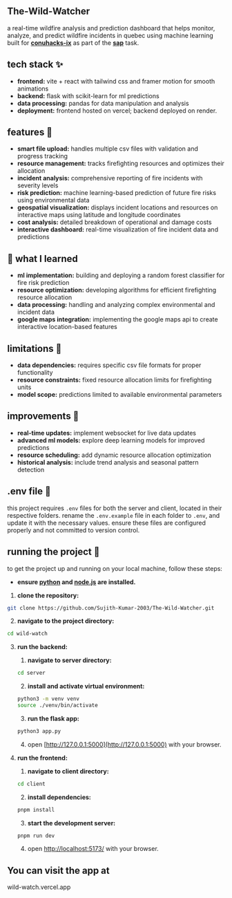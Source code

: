## The-Wild-Watcher
a real-time wildfire analysis and prediction dashboard that helps monitor, analyze, and predict wildfire incidents in
quebec using machine learning built for [**conuhacks-ix**](https://drive.google.com/file/d/1THw9CLQd4ynGZGwxXhtVPb1ZpVTQxTZ8/view) as part of the [**sap**](https://www.sap.com/canada/index.html) task.

## tech stack ✨
- **frontend:** vite + react with tailwind css and framer motion for smooth animations
- **backend:** flask with scikit-learn for ml predictions
- **data processing:** pandas for data manipulation and analysis
- **deployment:** frontend hosted on vercel; backend deployed on render.

## features 👾
- **smart file upload:** handles multiple csv files with validation and progress tracking
- **resource management:** tracks firefighting resources and optimizes their allocation
- **incident analysis:** comprehensive reporting of fire incidents with severity levels
- **risk prediction:** machine learning-based prediction of future fire risks using environmental data
- **geospatial visualization:** displays incident locations and resources on interactive maps using latitude and longitude coordinates
- **cost analysis:** detailed breakdown of operational and damage costs
- **interactive dashboard:** real-time visualization of fire incident data and predictions

## 💭 what I learned
- **ml implementation:** building and deploying a random forest classifier for fire risk prediction
- **resource optimization:** developing algorithms for efficient firefighting resource allocation
- **data processing:** handling and analyzing complex environmental and incident data
- **google maps integration:** implementing the google maps api to create interactive location-based features

## limitations 🚨
- **data dependencies:** requires specific csv file formats for proper functionality
- **resource constraints:** fixed resource allocation limits for firefighting units
- **model scope:** predictions limited to available environmental parameters

## improvements 🌱
- **real-time updates:** implement websocket for live data updates
- **advanced ml models:** explore deep learning models for improved predictions
- **resource scheduling:** add dynamic resource allocation optimization
- **historical analysis:** include trend analysis and seasonal pattern detection

## .env file 📄
this project requires `.env` files for both the server and client, located in their respective folders. rename the
`.env.example` file in each folder to `.env`, and update it with the necessary values. ensure these files are configured
properly and not committed to version control.

## running the project 🏁
to get the project up and running on your local machine, follow these steps:

- **ensure [python](https://www.python.org/downloads/) and [node.js](https://nodejs.org/en) are installed.**
1. **clone the repository:**
```bash
git clone https://github.com/Sujith-Kumar-2003/The-Wild-Watcher.git
```

2. **navigate to the project directory:**
```bash
cd wild-watch
```

3. **run the backend:**
    1. **navigate to server directory:**
   ```bash
   cd server
   ```
    2. **install and activate virtual environment:**
   ```bash
   python3 -m venv venv
   source ./venv/bin/activate
   ```
    3. **run the flask app:**
   ```bash
   python3 app.py
   ```
    4. open [http://127.0.0.1:5000](http://127.0.0.1:5000) with your browser.

4. **run the frontend:**
    1. **navigate to client directory:**
   ```bash
   cd client
   ```
    2. **install dependencies:**
   ```bash
   pnpm install
   ```
    3. **start the development server:**
   ```bash
   pnpm run dev
   ```
    4. open [http://localhost:5173/](http://localhost:5173/) with your browser.

## You can visit the app at 
wild-watch.vercel.app
